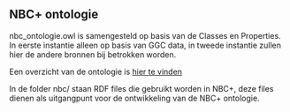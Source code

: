 <h2>NBC+ ontologie</h2>
<p>
nbc_ontologie.owl is samengesteld op basis van de Classes en Properties. 
In eerste instantie alleen op basis van GGC data,
in tweede instantie zullen hier de andere bronnen bij betrokken worden. 
</p>
<p>
Een overzicht van de ontologie is 
<a href="http://www.essepuntato.it/lode/https://raw.githubusercontent.com/roland-c/bnl/master/ontology/nbc_ontologie.owl">hier te vinden</a> 
</p>
<p>
In de folder nbc/ staan RDF files die gebruikt worden in NBC+, deze files dienen als uitgangpunt voor de ontwikkeling van de NBC+ ontologie.
</p> 

